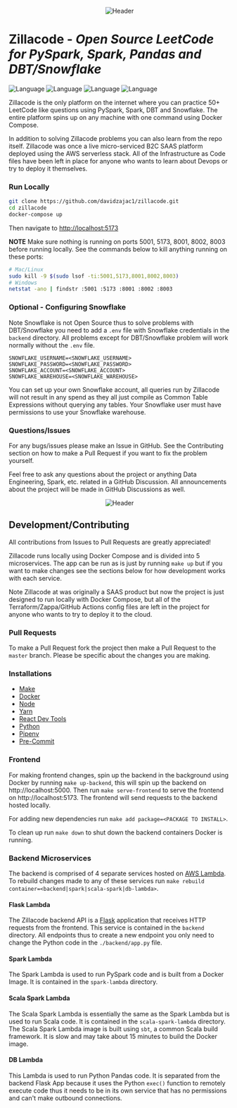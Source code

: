 <p align="center">
  <img width="auto" src="frontend/public/img/github_header.jpg" alt="Header">
</p>

# Zillacode - _Open Source LeetCode for PySpark, Spark, Pandas and DBT/Snowflake_

![Language](https://img.shields.io/badge/Language-PySpark-informational?style=flat)
![Language](https://img.shields.io/badge/Language-Spark-informational?style=flat)
![Language](https://img.shields.io/badge/Language-DBT-informational?style=flat)
![Language](https://img.shields.io/badge/Language-SnowSQL-informational?style=flat)

Zillacode is the only platform on the internet where you can practice 50+ LeetCode like questions using PySpark, Spark, DBT and Snowflake. The entire platform spins up on any machine with one command using Docker Compose.

In addition to solving Zillacode problems you can also learn from the repo itself. Zillacode was once a live micro-serviced B2C SAAS platform deployed using the AWS serverless stack. All of the Infrastructure as Code files have been left in place for anyone who wants to learn about Devops or try to deploy it themselves.

### Run Locally

```bash
git clone https://github.com/davidzajac1/zillacode.git
cd zillacode
docker-compose up
```

Then navigate to [http://localhost:5173](http://localhost:5173)

**NOTE** Make sure nothing is running on ports 5001, 5173, 8001, 8002, 8003 before running locally. See the commands below to kill anything running on these ports:

```bash
# Mac/Linux
sudo kill -9 $(sudo lsof -ti:5001,5173,8001,8002,8003)
# Windows
netstat -ano | findstr :5001 :5173 :8001 :8002 :8003
```

### Optional - Configuring Snowflake

Note Snowflake is not Open Source thus to solve problems with DBT/Snowflake you need to add a `.env` file with Snowflake credentials in the `backend` directory. All problems except for DBT/Snowflake problem will work normally without the `.env` file.

```
SNOWFLAKE_USERNAME=<SNOWFLAKE_USERNAME>
SNOWFLAKE_PASSWORD=<SNOWFLAKE_PASSWORD>
SNOWFLAKE_ACCOUNT=<SNOWFLAKE_ACCOUNT>
SNOWFLAKE_WAREHOUSE=<SNOWFLAKE_WAREHOUSE>
```

You can set up your own Snowflake account, all queries run by Zillacode will not result in any spend as they all just compile as Common Table Expressions without querying any tables. Your Snowflake user must have permissions to use your Snowflake warehouse.

### Questions/Issues

For any bugs/issues please make an Issue in GitHub. See the Contributing section on how to make a Pull Request if you want to fix the problem yourself.

Feel free to ask any questions about the project or anything Data Engineering, Spark, etc. related in a GitHub Discussion. All announcements about the project will be made in GitHub Discussions as well.

<p align="center">
  <img width="auto" src="frontend/public/img/ide.jpg" alt="Header">
</p>

## Development/Contributing

All contributions from Issues to Pull Requests are greatly appreciated!

Zillacode runs locally using Docker Compose and is divided into 5 microservices. The app can be run as is just by running `make up` but if you want to make changes see the sections below for how development works with each service.

Note Zillacode at was originally a SAAS product but now the project is just designed to run locally with Docker Compose, but all of the Terraform/Zappa/GitHub Actions config files are left in the project for anyone who wants to try to deploy it to the cloud.

### Pull Requests

To make a Pull Request fork the project then make a Pull Request to the `master` branch. Please be specific about the changes you are making.

### Installations

- [Make](https://gnuwin32.sourceforge.net/packages/make.htm)
- [Docker](https://docs.docker.com/get-docker/)
- [Node](https://nodejs.org/en/download/)
- [Yarn](https://classic.yarnpkg.com/lang/en/docs/install/#windows-stable)
- [React Dev Tools](https://reactjs.org/blog/2015/09/02/new-react-developer-tools.html#installation)
- [Python](https://www.python.org/downloads/)
- [Pipenv](https://github.com/pypa/pipenv)
- [Pre-Commit](https://pre-commit.com/#installation)

### Frontend

For making frontend changes, spin up the backend in the background using Docker by running `make up-backend`, this will spin up the backend on http://localhost:5000. Then run `make serve-frontend` to serve the frontend on http://localhost:5173. The frontend will send requests to the backend hosted locally.

For adding new dependencies run `make add package=<PACKAGE TO INSTALL>`.

To clean up run `make down` to shut down the backend containers Docker is running.

### Backend Microservices

The backend is comprised of 4 separate services hosted on [AWS Lambda](https://aws.amazon.com/lambda/). To rebuild changes made to any of these services run `make rebuild container=<backend|spark|scala-spark|db-lambda>`.

#### Flask Lambda

The Zillacode backend API is a [Flask](https://flask.palletsprojects.com/) application that receives HTTP requests from the frontend. This service is contained in the `backend` directory. All endpoints thus to create a new endpoint you only need to change the Python code in the `./backend/app.py` file.

#### Spark Lambda

The Spark Lambda is used to run PySpark code and is built from a Docker Image. It is contained in the `spark-lambda` directory.

#### Scala Spark Lambda

The Scala Spark Lambda is essentially the same as the Spark Lambda but is used to run Scala code. It is contained in the `scala-spark-lambda` directory. The Scala Spark Lambda image is built using `sbt`, a common Scala build framework. It is slow and may take about 15 minutes to build the Docker image.

#### DB Lambda

This Lambda is used to run Python Pandas code. It is separated from the backend Flask App because it uses the Python `exec()` function to remotely execute code thus it needs to be in its own service that has no permissions and can't make outbound connections.
